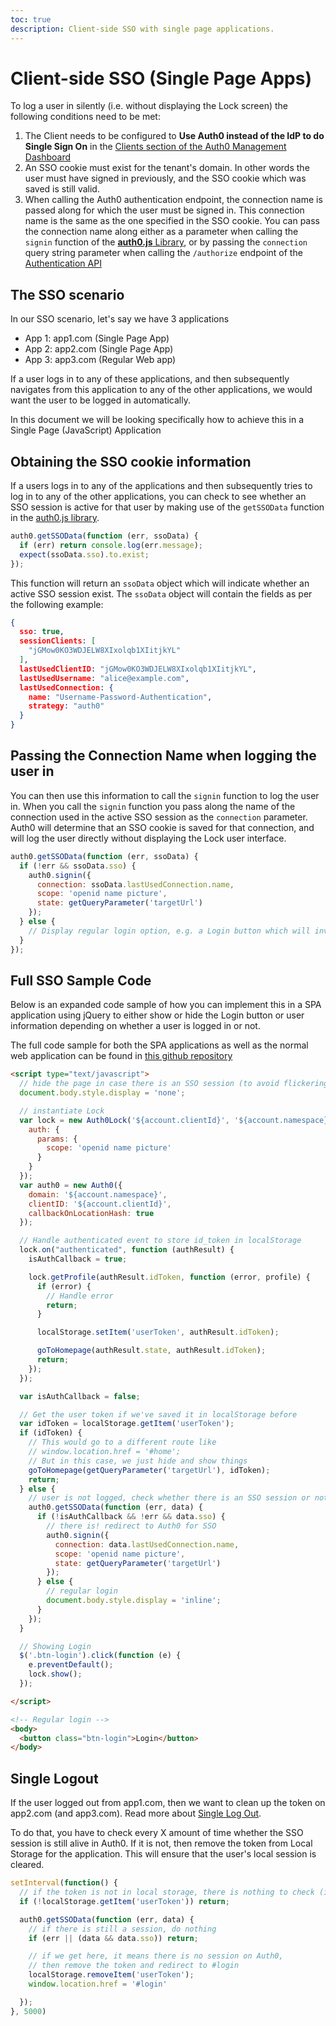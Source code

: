 ```yaml
---
toc: true
description: Client-side SSO with single page applications.
---
```


# Client-side SSO (Single Page Apps)

To log a user in silently (i.e. without displaying the Lock screen) the following conditions need to be met:

1. The Client needs to be configured to **Use Auth0 instead of the IdP to do Single Sign On** in the [Clients section of the Auth0 Management Dashboard](${manage_url}/#/clients)
2. An SSO cookie must exist for the tenant's domain. In other words the user must have signed in previously, and the SSO cookie which was saved is still valid.
3. When calling the Auth0 authentication endpoint, the connection name is passed along for which the user must be signed in. This connection name is the same as the one specified in the SSO cookie. You can pass the connection name along either as a parameter when calling the `signin` function of the [**auth0.js** Library](/libraries/auth0js), or by passing the `connection` query string parameter when calling the `/authorize` endpoint of the [Authentication API](/api/authentication)

## The SSO scenario

In our SSO scenario, let's say we have 3 applications

* App 1: app1.com (Single Page App)
* App 2: app2.com (Single Page App)
* App 3: app3.com (Regular Web app)

If a user logs in to any of these applications, and then subsequently navigates from this application to any of the other applications, we would want the user to be logged in automatically. 

In this document we will be looking specifically how to achieve this in a Single Page (JavaScript) Application

## Obtaining the SSO cookie information  

If a users logs in to any of the applications and then subsequently tries to log in to any of the other applications, you can check to see whether an SSO session is active for that user by making use of the `getSSOData` function in the [auth0.js library](/libraries/auth0js#sso).

```js
auth0.getSSOData(function (err, ssoData) {
  if (err) return console.log(err.message);
  expect(ssoData.sso).to.exist;
});
```

This function will return an `ssoData` object which will indicate whether an active SSO session exist. The `ssoData` object will contain the fields as per the following example:

```json
{
  sso: true,
  sessionClients: [
    "jGMow0KO3WDJELW8XIxolqb1XIitjkYL"
  ],
  lastUsedClientID: "jGMow0KO3WDJELW8XIxolqb1XIitjkYL",
  lastUsedUsername: "alice@example.com",
  lastUsedConnection: {
    name: "Username-Password-Authentication",
    strategy: "auth0"
  }
}
```

## Passing the Connection Name when logging the user in

You can then use this information to call the `signin` function to log the user in. When you call the `signin` function you pass along the name of the connection used in the active SSO session as the `connection` parameter. Auth0 will determine that an SSO cookie is saved for that connection, and will log the user directly without displaying the Lock user interface. 


```js
auth0.getSSOData(function (err, ssoData) {
  if (!err && ssoData.sso) {
    auth0.signin({
      connection: ssoData.lastUsedConnection.name,
      scope: 'openid name picture',
      state: getQueryParameter('targetUrl')
    });
  } else {
    // Display regular login option, e.g. a Login button which will invoke Lock
  }
});
```

## Full SSO Sample Code

Below is an expanded code sample of how you can implement this in a SPA application using jQuery to either show or hide the Login button or user information depending on whether a user is logged in or not. 

The full code sample for both the SPA applications as well as the normal web application can be found in [this github repository](https://github.com/auth0/auth0-sso-sample/tree/master/app1.com)

```html
<script type="text/javascript">
  // hide the page in case there is an SSO session (to avoid flickering)
  document.body.style.display = 'none';

  // instantiate Lock
  var lock = new Auth0Lock('${account.clientId}', '${account.namespace}', {
    auth: {
      params: {
        scope: 'openid name picture'
      }
    }
  });
  var auth0 = new Auth0({
    domain: '${account.namespace}',
    clientID: '${account.clientId}',
    callbackOnLocationHash: true
  });

  // Handle authenticated event to store id_token in localStorage
  lock.on("authenticated", function (authResult) {
    isAuthCallback = true;

    lock.getProfile(authResult.idToken, function (error, profile) {
      if (error) {
        // Handle error
        return;
      }

      localStorage.setItem('userToken', authResult.idToken);

      goToHomepage(authResult.state, authResult.idToken);
      return;
    });
  });

  var isAuthCallback = false;

  // Get the user token if we've saved it in localStorage before
  var idToken = localStorage.getItem('userToken');
  if (idToken) {
    // This would go to a different route like
    // window.location.href = '#home';
    // But in this case, we just hide and show things
    goToHomepage(getQueryParameter('targetUrl'), idToken);
    return;
  } else {
    // user is not logged, check whether there is an SSO session or not
    auth0.getSSOData(function (err, data) {
      if (!isAuthCallback && !err && data.sso) {
        // there is! redirect to Auth0 for SSO
        auth0.signin({
          connection: data.lastUsedConnection.name,
          scope: 'openid name picture',
          state: getQueryParameter('targetUrl')
        });
      } else {
        // regular login
        document.body.style.display = 'inline';
      }
    });
  }

  // Showing Login
  $('.btn-login').click(function (e) {
    e.preventDefault();
    lock.show();
  });

</script>

<!-- Regular login -->
<body>
  <button class="btn-login">Login</button>
</body>
```

## Single Logout

If the user logged out from app1.com, then we want to clean up the token on app2.com (and app3.com). Read more about [Single Log Out](/logout). 

To do that, you have to check every X amount of time whether the SSO session is still alive in Auth0. If it is not, then remove the token from Local Storage for the application. This will ensure that the user's local session is cleared.

```js
setInterval(function() {
  // if the token is not in local storage, there is nothing to check (i.e. the user is already logged out)
  if (!localStorage.getItem('userToken')) return;

  auth0.getSSOData(function (err, data) {
    // if there is still a session, do nothing
    if (err || (data && data.sso)) return;

    // if we get here, it means there is no session on Auth0,
    // then remove the token and redirect to #login
    localStorage.removeItem('userToken');
    window.location.href = '#login'

  });
}, 5000)
```
